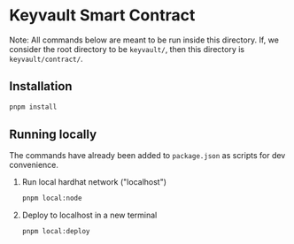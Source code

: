 # Keyvault Smart Contract

Note: All commands below are meant to be run inside this directory. If, we consider the root directory to be `keyvault/`, then this directory is `keyvault/contract/`.

## Installation

```bash
pnpm install
```

## Running locally

The commands have already been added to `package.json` as scripts for dev convenience.

1. Run local hardhat network ("localhost")

   ```bash
   pnpm local:node
   ```

2. Deploy to localhost in a new terminal

   ```bash
   pnpm local:deploy
   ```
